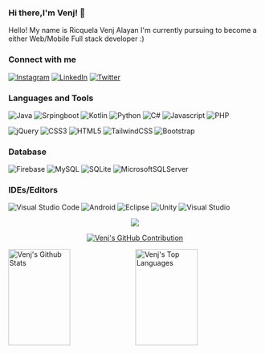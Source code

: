 ### Hi there,I'm Venj! 👋

<p>Hello! My name is Ricquela Venj Alayan I'm currently pursuing to become a either Web/Mobile Full stack developer :)</p>

### Connect with me

<div>

  [![Instagram](https://img.shields.io/badge/Instagram-%23EF990D.svg?style=for-the-badge&logo=Instagram&logoColor=white)](https://www.instagram.com/rjnevalayan/)
  [![LinkedIn](https://img.shields.io/badge/linkedin-%230077B5.svg?style=for-the-badge&logo=linkedin&logoColor=white)](https://www.linkedin.com/in/rjnevalayan-a5424b223/)
  [![Twitter](https://img.shields.io/badge/Twitter-%231DA1F2.svg?style=for-the-badge&logo=Twitter&logoColor=white)](https://twitter.com/rjnevalayan)


</div>


<div>

  ### Languages and Tools
![Java](https://img.shields.io/badge/java-%23ED8B00.svg?style=for-the-badge&labelColor=black&logo=openjdk&logoColor=orange)
![Srpingboot](https://img.shields.io/badge/SpringBoot-6DB33F?style=flat-square&logo=Spring&logoColor=white)
![Kotlin](https://img.shields.io/badge/kotlin-%237F52FF.svg?style=for-the-badge&labelColor=black&logo=kotlin&logoColor=7F52FF)
![Python](https://img.shields.io/badge/-Python-FFD43B?style=for-the-badge&labelColor=black&logo=Python&logoColor=yellow)
![C#](https://img.shields.io/badge/c%23-%23953CAD.svg?style=for-the-badge&labelColor=black&logo=c-sharp&logoColor=953CAD)
![Javascript](https://img.shields.io/badge/Javascript-F0DB4F?style=for-the-badge&labelColor=black&logo=javascript&logoColor=F0DB4F)
![PHP](https://img.shields.io/badge/php-%23474A8A.svg?style=for-the-badge&labelColor=black&logo=php&logoColor=787CB5)
  
![jQuery](https://img.shields.io/badge/jquery-%231168AB.svg?style=for-the-badge&labelColor=black&logo=jquery&logoColor=76D0F5)
![CSS3](https://img.shields.io/badge/css3-%231572B6.svg?style=for-the-badge&labelColor=black&logo=css3&logoColor=1572B6)
![HTML5](https://img.shields.io/badge/html5-%23E34F26.svg?style=for-the-badge&labelColor=black&logo=html5&logoColor=E34F26)
![TailwindCSS](https://img.shields.io/badge/tailwindcss-%2338B2AC.svg?style=for-the-badge&labelColor=black&logo=tailwind-css&logoColor=38BDF8)
![Bootstrap](https://img.shields.io/badge/bootstrap-%238511FA.svg?style=for-the-badge&labelColor=black&logo=bootstrap&logoColor=8511FA)

  
### Database
![Firebase](https://img.shields.io/badge/Firebase-F4810D?style=for-the-badge&labelColor=black&logo=Firebase&logoColor=F4810D)
![MySQL](https://img.shields.io/badge/mysql-%2300758f.svg?style=for-the-badge&labelColor=black&logo=mysql&logoColor=white)
![SQLite](https://img.shields.io/badge/sqlite-%2304395A.svg?style=for-the-badge&labelColor=black&logo=sqlite&logoColor=04395A)
![MicrosoftSQLServer](https://img.shields.io/badge/Microsoft%20SQL%20Server-CC2927?style=for-the-badge&labelColor=black&logo=microsoft%20sql%20server&logoColor=white)
  
  ### IDEs/Editors
![Visual Studio Code](https://img.shields.io/badge/Visual%20Studio%20Code-0078d7.svg?style=for-the-badge&labelColor=black&logo=visual-studio-code&logoColor=0078D7)
![Android](https://img.shields.io/badge/Android-3DDC84?style=for-the-badge&labelColor=black&logo=android&logoColor=3DDC84)
![Eclipse](https://img.shields.io/badge/Eclipse-FE7A16.svg?style=for-the-badge&labelColor=black&logo=Eclipse&logoColor=FE7A16)
![Unity](https://img.shields.io/badge/unity-%23000000.svg?style=for-the-badge&logo=unity&logoColor=white)
![Visual Studio](https://img.shields.io/badge/Visual%20Studio-5C2D91.svg?style=for-the-badge&labelColor=black&logo=visual-studio&logoColor=5C2D91)


  
<p align="center">
  <a href="https://github.com/Isagani-lapira">
    <img src="https://github-readme-streak-stats.herokuapp.com/?user=rjnevalayan&theme=radical&border=7F3FBF&background=0D1117"/>
  </a>
</p>
  
<p align="center">
  <a href="https://github.com/rjnevalayan">
    <img src="https://github-profile-summary-cards.vercel.app/api/cards/profile-details?username=rjnevalayan&theme=radical" alt="Venj's GitHub Contribution"/>
  </a>
</p>
  

  
<a> 
    <a href="https://github.com/rjnevalayan"><img alt="Venj's Github Stats" src="https://denvercoder1-github-readme-stats.vercel.app/api?username=rjnevalayan&show_icons=true&count_private=true&theme=react&border_color=7F3FBF&bg_color=0D1117&title_color=F85D7F&icon_color=F8D866" height="192px" width="49.5%"/></a>
  <a href="https://github.com/rjnevalayan"><img alt="Venj's Top Languages" src="https://denvercoder1-github-readme-stats.vercel.app/api/top-langs/?username=rjnevalayan&langs_count=8&layout=compact&theme=react&border_color=7F3FBF&bg_color=0D1117&title_color=F85D7F&icon_color=F8D866" height="192px" width="49.5%"/></a>
  <br/>
</a>
</div>
